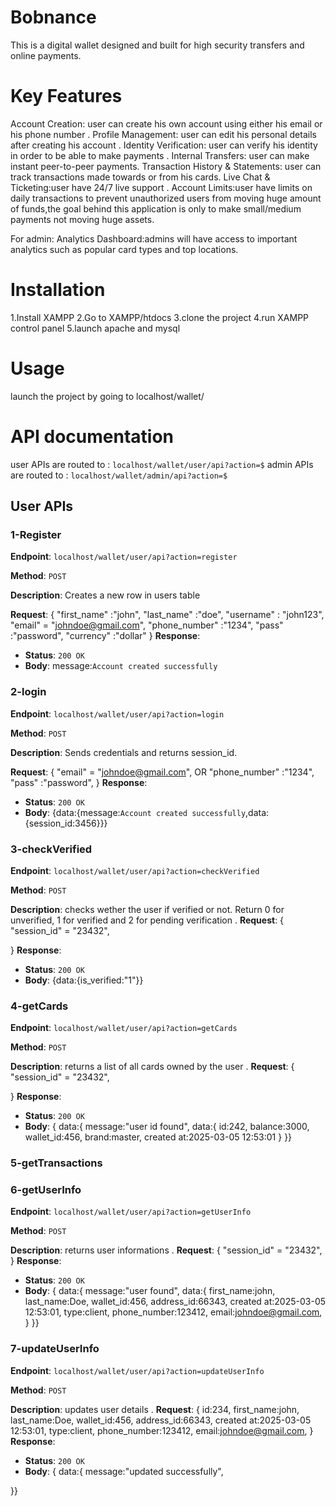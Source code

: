 # Bobnance

This is a digital wallet designed and built for high security transfers and online payments.

# Key Features
Account Creation: user can create his own account using either his email or his phone number .
Profile Management: user can edit his personal details after creating his account .
Identity Verification: user can verify his identity in order to be able to make payments .
Internal Transfers: user can make instant peer-to-peer payments.
Transaction History & Statements: user can track transactions made towards or from his cards.
Live Chat & Ticketing:user have 24/7 live support . 
Account Limits:user have limits on daily transactions to prevent unauthorized users from moving huge amount of funds,the goal behind this application is only to make small/medium payments not moving huge assets.

For admin:
Analytics Dashboard:admins will have access to important analytics such as popular card types and top locations.

# Installation

1.Install XAMPP
2.Go to XAMPP/htdocs
3.clone the project
4.run XAMPP control panel
5.launch apache and mysql
# Usage
launch the project by going to localhost/wallet/

# API documentation

user APIs are routed to :
`localhost/wallet/user/api?action=$`
admin APIs are routed to :
`localhost/wallet/admin/api?action=$`

## User APIs

### 1-Register
**Endpoint**: `localhost/wallet/user/api?action=register`

**Method**: `POST`

**Description**: Creates a new row in users table

**Request**:
{
    "first_name" :"john",
    "last_name" :"doe",
    "username" : "john123",
    "email" = "johndoe@gmail.com",
    "phone_number" :"1234",
    "pass" :"password",
    "currency" :"dollar"
}
**Response**:
- **Status**: `200 OK`
- **Body**: message:`Account created successfully`

### 2-login
**Endpoint**: `localhost/wallet/user/api?action=login`

**Method**: `POST`

**Description**: Sends credentials and returns session_id.

**Request**:
{
    "email" = "johndoe@gmail.com",
    OR
    "phone_number" :"1234",
    "pass" :"password",
}
**Response**:
- **Status**: `200 OK`
- **Body**: {data:{message:`Account created successfully`,data:{session_id:3456}}}


### 3-checkVerified
**Endpoint**: `localhost/wallet/user/api?action=checkVerified`

**Method**: `POST`

**Description**: checks wether the user if verified or not. Return 0 for unverified, 1  for verified and 2 for pending verification .
**Request**:
{
    "session_id" = "23432",
    
}
**Response**:
- **Status**: `200 OK`
- **Body**: {data:{is_verified:"1"}}

### 4-getCards
**Endpoint**: `localhost/wallet/user/api?action=getCards`

**Method**: `POST`

**Description**: returns a list of all cards owned by the user .
**Request**:
{
    "session_id" = "23432",
    
}
**Response**:
- **Status**: `200 OK`
- **Body**: {
    data:{
        message:"user id found",
        data:{
            id:242,
            balance:3000,
            wallet_id:456,
            brand:master,
            created at:2025-03-05 12:53:01
        }
}}
### 5-getTransactions
<!-- **Endpoint**: `localhost/wallet/user/api?action=getTransactions`

**Method**: `POST`

**Description**: returns a list of all transactions made by the user .
**Request**:
{
    "session_id" = "23432",
    
}
**Response**:
- **Status**: `200 OK`
- **Body**: {
    data:{
        message:"user id found",
        data:{
            id:242,
            balance:3000,
            wallet_id:456,
            brand:master,
            created at:2025-03-05 12:53:01
        }
}} -->
### 6-getUserInfo
**Endpoint**: `localhost/wallet/user/api?action=getUserInfo`

**Method**: `POST`

**Description**: returns user informations .
**Request**:
{
    "session_id" = "23432",
}
**Response**:
- **Status**: `200 OK`
- **Body**: {
    data:{
        message:"user found",
        data:{
            first_name:john,
            last_name:Doe,
            wallet_id:456,
            address_id:66343,
            created at:2025-03-05 12:53:01,
            type:client,
            phone_number:123412,
            email:johndoe@gmail.com,
        }
}}
### 7-updateUserInfo
**Endpoint**: `localhost/wallet/user/api?action=updateUserInfo`

**Method**: `POST`

**Description**: updates user details .
**Request**:
{
            id:234,
            first_name:john,
            last_name:Doe,
            wallet_id:456,
            address_id:66343,
            created at:2025-03-05 12:53:01,
            type:client,
            phone_number:123412,
            email:johndoe@gmail.com,
}
**Response**:
- **Status**: `200 OK`
- **Body**: {
    data:{
        message:"updated successfully",
        
}}




